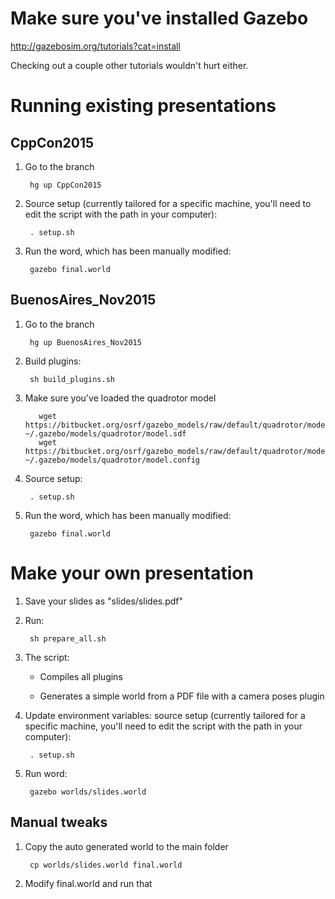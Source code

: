# Make sure you've installed Gazebo

http://gazebosim.org/tutorials?cat=install

Checking out a couple other tutorials wouldn't hurt either.

# Running existing presentations

## CppCon2015

1. Go to the branch

        hg up CppCon2015

1. Source setup (currently tailored for a specific machine, you'll need to edit the script with the path in your computer):

        . setup.sh

1. Run the word, which has been manually modified:

        gazebo final.world

## BuenosAires_Nov2015

1. Go to the branch

        hg up BuenosAires_Nov2015

1. Build plugins:

        sh build_plugins.sh

1. Make sure you've loaded the quadrotor model

          wget https://bitbucket.org/osrf/gazebo_models/raw/default/quadrotor/model.sdf ~/.gazebo/models/quadrotor/model.sdf
          wget https://bitbucket.org/osrf/gazebo_models/raw/default/quadrotor/model.config ~/.gazebo/models/quadrotor/model.config

1. Source setup:

        . setup.sh

1. Run the word, which has been manually modified:

        gazebo final.world

# Make your own presentation

1. Save your slides as "slides/slides.pdf"

1. Run:

        sh prepare_all.sh

1. The script:

    * Compiles all plugins

    * Generates a simple world from a PDF file with a camera poses plugin

1. Update environment variables: source setup (currently tailored for a specific machine, you'll need to edit the script with the path in your computer):

        . setup.sh

1. Run word:

        gazebo worlds/slides.world

## Manual tweaks

1. Copy the auto generated world to the main folder

        cp worlds/slides.world final.world

1. Modify final.world and run that
